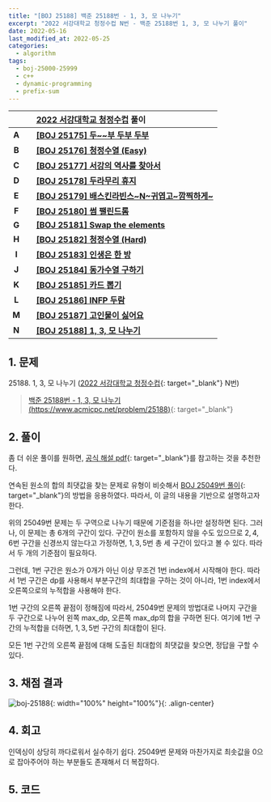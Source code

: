 ```yaml
---
title: "[BOJ 25188] 백준 25188번 - 1, 3, 모 나누기"
excerpt: "2022 서강대학교 청정수컵 N번 - 백준 25188번 1, 3, 모 나누기 풀이"
date: 2022-05-16
last_modified_at: 2022-05-25
categories:
  - algorithm
tags:
  - boj-25000-25999
  - c++
  - dynamic-programming
  - prefix-sum
---
```


|||[2022 서강대학교 청정수컵](https://burningfalls.github.io/contest/sogang2022-baekjoon-contest/) 풀이|
|:---:|:---:|:---|
|**A**||**[[BOJ 25175] 두~~부 두부 두부](https://burningfalls.github.io/algorithm/boj-25175/)**|
|**B**||**[[BOJ 25176] 청정수열 (Easy)](https://burningfalls.github.io/algorithm/boj-25176/)**|
|**C**||**[[BOJ 25177] 서강의 역사를 찾아서](https://burningfalls.github.io/algorithm/boj-25177/)**|
|**D**||**[[BOJ 25178] 두라무리 휴지](https://burningfalls.github.io/algorithm/boj-25178/)**|
|**E**||**[[BOJ 25179] 배스킨라빈스~N~귀엽고~깜찍하게~](https://burningfalls.github.io/algorithm/boj-25179/)**|
|**F**||**[[BOJ 25180] 썸 팰린드롬](https://burningfalls.github.io/algorithm/boj-25180/)**|
|**G**||**[[BOJ 25181] Swap the elements](https://burningfalls.github.io/algorithm/boj-25181/)**|
|**H**||**[[BOJ 25182] 청정수열 (Hard)](https://burningfalls.github.io/algorithm/boj-25182/)**|
|**I**||**[[BOJ 25183] 인생은 한 방](https://burningfalls.github.io/algorithm/boj-25183/)**|
|**J**||**[[BOJ 25184] 동가수열 구하기](https://burningfalls.github.io/algorithm/boj-25184/)**|
|**K**||**[[BOJ 25185] 카드 뽑기](https://burningfalls.github.io/algorithm/boj-25185/)**|
|**L**||**[[BOJ 25186] INFP 두람](https://burningfalls.github.io/algorithm/boj-25186/)**|
|**M**||**[[BOJ 25187] 고인물이 싫어요](https://burningfalls.github.io/algorithm/boj-25187/)**|
|**N**||**[[BOJ 25188] 1, 3, 모 나누기](https://burningfalls.github.io/algorithm/boj-25188/)**|

## 1. 문제
$25188$. 1, 3, 모 나누기 ([2022 서강대학교 청정수컵](https://burningfalls.github.io/contest/sogang-baekjoon-contest/){: target="_blank"} N번)

> [백준 25188번 - 1, 3, 모 나누기 (https://www.acmicpc.net/problem/25188)](https://www.acmicpc.net/problem/25188){: target="_blank"}

## 2. 풀이

좀 더 쉬운 풀이를 원하면, [공식 해설 pdf](https://www.acmicpc.net/board/view/90503){: target="_blank"}를 참고하는 것을 추천한다.

연속된 원소의 합의 최댓값을 찾는 문제로 유형이 비슷해서 [BOJ 25049번 풀이](https://burningfalls.github.io/algorithm/boj-25049/){: target="_blank"}의 방법을 응용하였다. 따라서, 이 글의 내용을 기반으로 설명하고자 한다.

위의 $25049$번 문제는 두 구역으로 나누기 때문에 기준점을 하나만 설정하면 된다. 그러나, 이 문제는 총 $6$개의 구간이 있다. 구간이 원소를 포함하지 않을 수도 있으므로 $2,4,6$번 구간을 신경쓰지 않는다고 가정하면, $1,3,5$번 총 세 구간이 있다고 볼 수 있다. 따라서 두 개의 기준점이 필요하다.

그런데, $1$번 구간은 원소가 $0$개가 아닌 이상 무조건 $1$번 index에서 시작해야 한다. 따라서 $1$번 구간은 dp를 사용해서 부분구간의 최대합을 구하는 것이 아니라, $1$번 index에서 오른쪽으로의 누적합을 사용해야 한다.

$1$번 구간의 오른쪽 끝점이 정해짐에 따라서, $25049$번 문제의 방법대로 나머지 구간을 두 구간으로 나누어 왼쪽 max_dp, 오른쪽 max_dp의 합을 구하면 된다. 여기에 $1$번 구간의 누적합을 더하면, $1,3,5$번 구간의 최대합이 된다.

모든 $1$번 구간의 오른쪽 끝점에 대해 도출된 최대합의 최댓값을 찾으면, 정답을 구할 수 있다.

## 3. 채점 결과

![boj-25188](https://user-images.githubusercontent.com/30232837/168544014-287d6154-bdfd-4eed-ad16-401b0c4fa744.png "boj-25188"){: width="100%" height="100%"}{: .align-center}

## 4. 회고

인덱싱이 상당히 까다로워서 실수하기 쉽다. $25049$번 문제와 마찬가지로 최솟값을 $0$으로 잡아주어야 하는 부분들도 존재해서 더 복잡하다.

## 5. 코드

<script src="https://gist.github.com/BurningFalls/e7f210900d8a6457231e8aa68c6c23e3.js"></script>